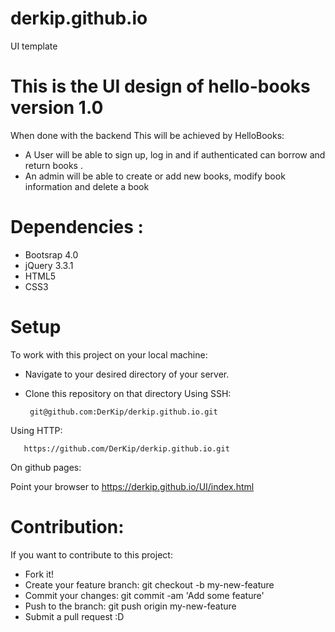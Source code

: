 # derkip.github.io
UI template
# This is the UI design of hello-books version 1.0
When done with the backend This will be achieved by HelloBooks: 
 - A User will be able to sign up, log in and if authenticated can borrow and return books .  
 - An admin will be able to create or add new books, modify book information and delete a book

# Dependencies :
- Bootsrap 4.0
- jQuery 3.3.1
- HTML5
- CSS3

# Setup
To work with this project on your local machine:
- Navigate to your desired directory of your server.
- Clone this repository on that directory
  Using SSH:
   
       git@github.com:DerKip/derkip.github.io.git

 Using HTTP:

       https://github.com/DerKip/derkip.github.io.git

On github pages:

Point your browser to
   https://derkip.github.io/UI/index.html
  
# Contribution:
If you want to contribute to this project:
 - Fork it!
 - Create your feature branch: git checkout -b my-new-feature
 - Commit your changes: git commit -am 'Add some feature'
 - Push to the branch: git push origin my-new-feature
 - Submit a pull request :D



